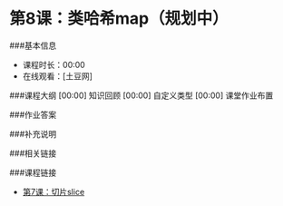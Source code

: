 第8课：类哈希map（规划中）
==========================

###基本信息
- 课程时长：00:00
- 在线观看：[土豆网]

###课程大纲
	[00:00] 知识回顾
	[00:00] 自定义类型
	[00:00] 课堂作业布置
	
###作业答案


###补充说明


###相关链接


###课程链接
- [第7课：切片slice](../lecture7/lecture7.md)